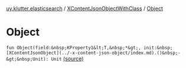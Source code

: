 [uy.klutter.elasticsearch](../index.md) / [XContentJsonObjectWithClass](index.md) / [Object](.)


# Object
`fun Object(field:&nbsp;KProperty1&lt;T,&nbsp;*&gt;, init:&nbsp;[XContentJsonObject](../-x-content-json-object/index.md).()&nbsp;-&gt;&nbsp;Unit): Unit` [(source)](https://github.com/kohesive/klutter/blob/master/elasticsearch-jdk7/src/main/kotlin/uy/klutter/elasticsearch/XContent.kt#L52)


